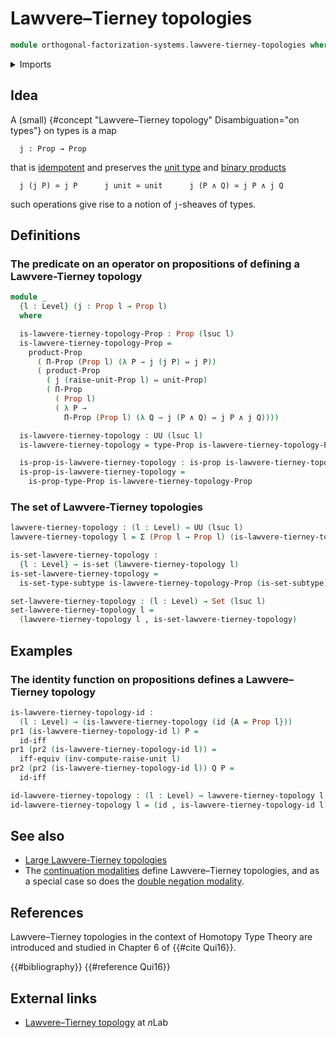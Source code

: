 # Lawvere–Tierney topologies

```agda
module orthogonal-factorization-systems.lawvere-tierney-topologies where
```

<details><summary>Imports</summary>

```agda
open import foundation.cartesian-product-types
open import foundation.conjunction
open import foundation.dependent-pair-types
open import foundation.dependent-products-propositions
open import foundation.function-types
open import foundation.logical-equivalences
open import foundation.propositional-extensionality
open import foundation.propositions
open import foundation.raising-universe-levels-unit-type
open import foundation.sets
open import foundation.subtypes
open import foundation.unit-type
open import foundation.universe-levels
```

</details>

## Idea

A (small) {#concept "Lawvere–Tierney topology" Disambiguation="on types"} on
types is a map

```text
  j : Prop → Prop
```

that is [idempotent](foundation.idempotent-maps.md) and preserves the
[unit type](foundation.unit-type.md) and
[binary products](foundation.conjunction.md)

```text
  j (j P) ≃ j P      j unit ≃ unit      j (P ∧ Q) ≃ j P ∧ j Q
```

such operations give rise to a notion of `j`-sheaves of types.

## Definitions

### The predicate on an operator on propositions of defining a Lawvere-Tierney topology

```agda
module _
  {l : Level} (j : Prop l → Prop l)
  where

  is-lawvere-tierney-topology-Prop : Prop (lsuc l)
  is-lawvere-tierney-topology-Prop =
    product-Prop
      ( Π-Prop (Prop l) (λ P → j (j P) ⇔ j P))
      ( product-Prop
        ( j (raise-unit-Prop l) ⇔ unit-Prop)
        ( Π-Prop
          ( Prop l)
          ( λ P →
            Π-Prop (Prop l) (λ Q → j (P ∧ Q) ⇔ j P ∧ j Q))))

  is-lawvere-tierney-topology : UU (lsuc l)
  is-lawvere-tierney-topology = type-Prop is-lawvere-tierney-topology-Prop

  is-prop-is-lawvere-tierney-topology : is-prop is-lawvere-tierney-topology
  is-prop-is-lawvere-tierney-topology =
    is-prop-type-Prop is-lawvere-tierney-topology-Prop
```

### The set of Lawvere-Tierney topologies

```agda
lawvere-tierney-topology : (l : Level) → UU (lsuc l)
lawvere-tierney-topology l = Σ (Prop l → Prop l) (is-lawvere-tierney-topology)

is-set-lawvere-tierney-topology :
  {l : Level} → is-set (lawvere-tierney-topology l)
is-set-lawvere-tierney-topology =
  is-set-type-subtype is-lawvere-tierney-topology-Prop (is-set-subtype)

set-lawvere-tierney-topology : (l : Level) → Set (lsuc l)
set-lawvere-tierney-topology l =
  (lawvere-tierney-topology l , is-set-lawvere-tierney-topology)
```

## Examples

### The identity function on propositions defines a Lawvere–Tierney topology

```agda
is-lawvere-tierney-topology-id :
  (l : Level) → (is-lawvere-tierney-topology (id {A = Prop l}))
pr1 (is-lawvere-tierney-topology-id l) P =
  id-iff
pr1 (pr2 (is-lawvere-tierney-topology-id l)) =
  iff-equiv (inv-compute-raise-unit l)
pr2 (pr2 (is-lawvere-tierney-topology-id l)) Q P =
  id-iff

id-lawvere-tierney-topology : (l : Level) → lawvere-tierney-topology l
id-lawvere-tierney-topology l = (id , is-lawvere-tierney-topology-id l)
```

## See also

- [Large Lawvere-Tierney topologies](orthogonal-factorization-systems.large-lawvere-tierney-topologies.md)
- The
  [continuation modalities](orthogonal-factorization-systems.continuation-modalities.md)
  define Lawvere–Tierney topologies, and as a special case so does the
  [double negation modality](foundation.double-negation-modality.md).

## References

Lawvere–Tierney topologies in the context of Homotopy Type Theory are introduced
and studied in Chapter 6 of {{#cite Qui16}}.

{{#bibliography}} {{#reference Qui16}}

## External links

- [Lawvere–Tierney topology](https://ncatlab.org/nlab/show/Lawvere-Tierney+topology)
  at $n$Lab

